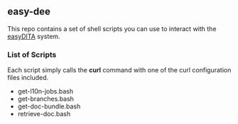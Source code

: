 ## easy-dee

This repo contains a set of shell scripts you can use to interact with the [easyDITA](https://www.easydita.com) system.

### List of Scripts

Each script simply calls the **curl** command with one of the curl configuration files included.

- get-l10n-jobs.bash
- get-branches.bash
- get-doc-bundle.bash
- retrieve-doc.bash

